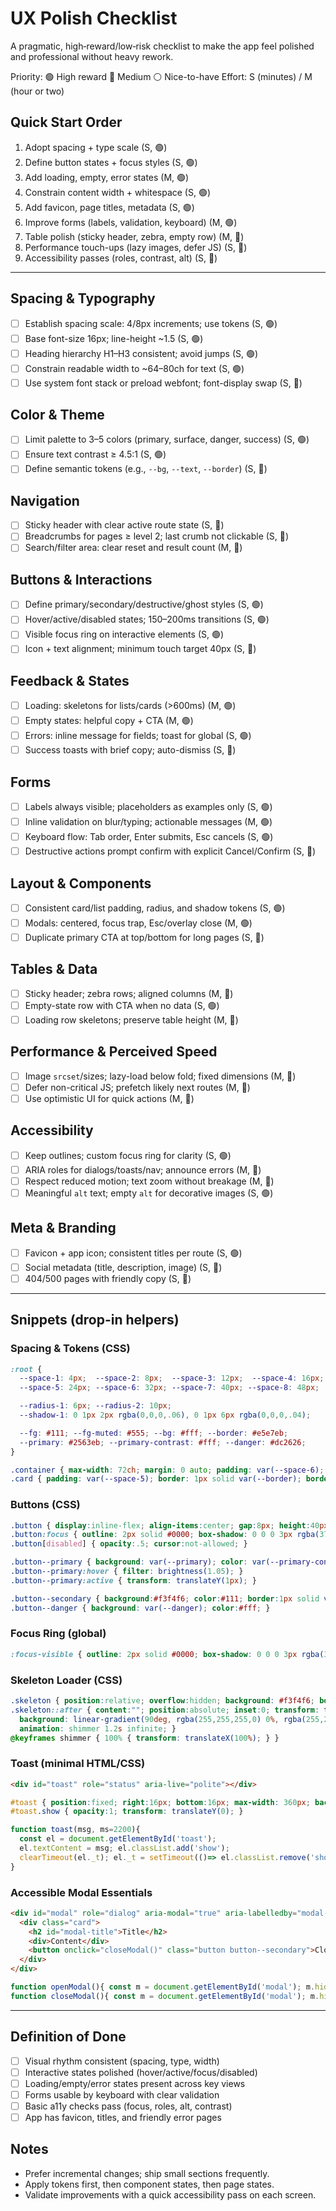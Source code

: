 # UX Polish Checklist

A pragmatic, high‑reward/low‑risk checklist to make the app feel polished and professional without heavy rework.

Priority: 🟢 High reward  🔵 Medium  ⚪ Nice-to-have
Effort: S (minutes) / M (hour or two)

## Quick Start Order
1. Adopt spacing + type scale (S, 🟢)
2. Define button states + focus styles (S, 🟢)
3. Add loading, empty, error states (M, 🟢)
4. Constrain content width + whitespace (S, 🟢)
5. Add favicon, page titles, metadata (S, 🟢)
6. Improve forms (labels, validation, keyboard) (M, 🟢)
7. Table polish (sticky header, zebra, empty row) (M, 🔵)
8. Performance touch-ups (lazy images, defer JS) (S, 🔵)
9. Accessibility passes (roles, contrast, alt) (S, 🔵)

---

## Spacing & Typography
- [ ] Establish spacing scale: 4/8px increments; use tokens (S, 🟢)
- [ ] Base font-size 16px; line-height ~1.5 (S, 🟢)
- [ ] Heading hierarchy H1–H3 consistent; avoid jumps (S, 🟢)
- [ ] Constrain readable width to ~64–80ch for text (S, 🟢)
- [ ] Use system font stack or preload webfont; font-display swap (S, 🔵)

## Color & Theme
- [ ] Limit palette to 3–5 colors (primary, surface, danger, success) (S, 🟢)
- [ ] Ensure text contrast ≥ 4.5:1 (S, 🟢)
- [ ] Define semantic tokens (e.g., `--bg`, `--text`, `--border`) (S, 🔵)

## Navigation
- [ ] Sticky header with clear active route state (S, 🔵)
- [ ] Breadcrumbs for pages ≥ level 2; last crumb not clickable (S, 🔵)
- [ ] Search/filter area: clear reset and result count (M, 🔵)

## Buttons & Interactions
- [ ] Define primary/secondary/destructive/ghost styles (S, 🟢)
- [ ] Hover/active/disabled states; 150–200ms transitions (S, 🟢)
- [ ] Visible focus ring on interactive elements (S, 🟢)
- [ ] Icon + text alignment; minimum touch target 40px (S, 🔵)

## Feedback & States
- [ ] Loading: skeletons for lists/cards (>600ms) (M, 🟢)
- [ ] Empty states: helpful copy + CTA (M, 🟢)
- [ ] Errors: inline message for fields; toast for global (S, 🟢)
- [ ] Success toasts with brief copy; auto-dismiss (S, 🔵)

## Forms
- [ ] Labels always visible; placeholders as examples only (S, 🟢)
- [ ] Inline validation on blur/typing; actionable messages (M, 🟢)
- [ ] Keyboard flow: Tab order, Enter submits, Esc cancels (S, 🟢)
- [ ] Destructive actions prompt confirm with explicit Cancel/Confirm (S, 🔵)

## Layout & Components
- [ ] Consistent card/list padding, radius, and shadow tokens (S, 🟢)
- [ ] Modals: centered, focus trap, Esc/overlay close (M, 🟢)
- [ ] Duplicate primary CTA at top/bottom for long pages (S, 🔵)

## Tables & Data
- [ ] Sticky header; zebra rows; aligned columns (M, 🔵)
- [ ] Empty-state row with CTA when no data (S, 🟢)
- [ ] Loading row skeletons; preserve table height (M, 🔵)

## Performance & Perceived Speed
- [ ] Image `srcset`/sizes; lazy-load below fold; fixed dimensions (M, 🔵)
- [ ] Defer non-critical JS; prefetch likely next routes (M, 🔵)
- [ ] Use optimistic UI for quick actions (M, 🔵)

## Accessibility
- [ ] Keep outlines; custom focus ring for clarity (S, 🟢)
- [ ] ARIA roles for dialogs/toasts/nav; announce errors (M, 🔵)
- [ ] Respect reduced motion; text zoom without breakage (M, 🔵)
- [ ] Meaningful `alt` text; empty `alt` for decorative images (S, 🟢)

## Meta & Branding
- [ ] Favicon + app icon; consistent titles per route (S, 🟢)
- [ ] Social metadata (title, description, image) (S, 🔵)
- [ ] 404/500 pages with friendly copy (S, 🔵)

---

## Snippets (drop-in helpers)

### Spacing & Tokens (CSS)
```css
:root {
  --space-1: 4px;  --space-2: 8px;  --space-3: 12px;  --space-4: 16px;
  --space-5: 24px; --space-6: 32px; --space-7: 40px; --space-8: 48px;

  --radius-1: 6px; --radius-2: 10px;
  --shadow-1: 0 1px 2px rgba(0,0,0,.06), 0 1px 6px rgba(0,0,0,.04);

  --fg: #111; --fg-muted: #555; --bg: #fff; --border: #e5e7eb;
  --primary: #2563eb; --primary-contrast: #fff; --danger: #dc2626;
}

.container { max-width: 72ch; margin: 0 auto; padding: var(--space-6); }
.card { padding: var(--space-5); border: 1px solid var(--border); border-radius: var(--radius-2); box-shadow: var(--shadow-1); }
```

### Buttons (CSS)
```css
.button { display:inline-flex; align-items:center; gap:8px; height:40px; padding:0 14px; border-radius:10px; font-weight:600; transition: all .18s ease; }
.button:focus { outline: 2px solid #0000; box-shadow: 0 0 0 3px rgba(37,99,235,.35); }
.button[disabled] { opacity:.5; cursor:not-allowed; }

.button--primary { background: var(--primary); color: var(--primary-contrast); }
.button--primary:hover { filter: brightness(1.05); }
.button--primary:active { transform: translateY(1px); }

.button--secondary { background:#f3f4f6; color:#111; border:1px solid var(--border); }
.button--danger { background: var(--danger); color:#fff; }
```

### Focus Ring (global)
```css
:focus-visible { outline: 2px solid #0000; box-shadow: 0 0 0 3px rgba(37,99,235,.35); border-radius: 6px; }
```

### Skeleton Loader (CSS)
```css
.skeleton { position:relative; overflow:hidden; background: #f3f4f6; border-radius: 6px; }
.skeleton::after { content:""; position:absolute; inset:0; transform: translateX(-100%);
  background: linear-gradient(90deg, rgba(255,255,255,0) 0%, rgba(255,255,255,.6) 50%, rgba(255,255,255,0) 100%);
  animation: shimmer 1.2s infinite; }
@keyframes shimmer { 100% { transform: translateX(100%); } }
```

### Toast (minimal HTML/CSS)
```html
<div id="toast" role="status" aria-live="polite"></div>
```
```css
#toast { position:fixed; right:16px; bottom:16px; max-width: 360px; background:#111; color:#fff; padding:12px 14px; border-radius:10px; opacity:0; transform: translateY(10px); transition: all .2s ease; }
#toast.show { opacity:1; transform: translateY(0); }
```
```js
function toast(msg, ms=2200){
  const el = document.getElementById('toast');
  el.textContent = msg; el.classList.add('show');
  clearTimeout(el._t); el._t = setTimeout(()=> el.classList.remove('show'), ms);
}
```

### Accessible Modal Essentials
```html
<div id="modal" role="dialog" aria-modal="true" aria-labelledby="modal-title" hidden>
  <div class="card">
    <h2 id="modal-title">Title</h2>
    <div>Content</div>
    <button onclick="closeModal()" class="button button--secondary">Close</button>
  </div>
</div>
```
```js
function openModal(){ const m = document.getElementById('modal'); m.hidden=false; m.dataset.prev=document.activeElement?.id||''; m.querySelector('button, [href], input, select, textarea, [tabindex]:not([tabindex="-1"])')?.focus(); }
function closeModal(){ const m = document.getElementById('modal'); m.hidden=true; const id=m.dataset.prev; if(id) document.getElementById(id)?.focus(); }
```

---

## Definition of Done
- [ ] Visual rhythm consistent (spacing, type, width)
- [ ] Interactive states polished (hover/active/focus/disabled)
- [ ] Loading/empty/error states present across key views
- [ ] Forms usable by keyboard with clear validation
- [ ] Basic a11y checks pass (focus, roles, alt, contrast)
- [ ] App has favicon, titles, and friendly error pages

## Notes
- Prefer incremental changes; ship small sections frequently.
- Apply tokens first, then component states, then page states.
- Validate improvements with a quick accessibility pass on each screen.


